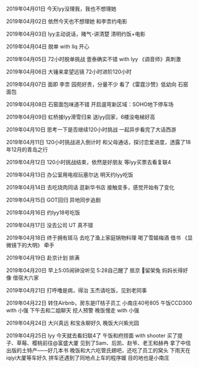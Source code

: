 2019年04月01日
今天lyy没理我，我也不想理她

2019年04月02日
依然今天也不想理她
和李柰约电影

2019年04月03日
lyy主动说话，赌气-讲清楚
清明约饭+电影

2019年04月04日
脱单 with llq 开心

2019年04月05日
72小时脱单挑战
壹泰确实不错 with lyy
《调音师》真刺激

2019年04月06日
大锤来拿望远镜
72小时进阶120小时

2019年04月07日
面即 李柰
园苑好贵，分量不少
看了《雷霆沙赞》低幼向
石窑面包

2019年04月08日
石窑面包味道不错
开启遛弯新区域：SOHO地下停车场

2019年04月09日
虹桥接lyy滑雪归来
送lyy回家，6楼没电梯好高

2019年04月10日
思考一下是否继续120小时挑战
一起异步看完了大话西游

2019年04月11日
120小时挑战进入倒计时
和父母通话，探讨恋爱进度，透露了18年12月的青岛之行

2019年04月12日
120小时挑战结束，依然是好朋友
等lyy买票去看复联4

2019年04月13日
办公室用电视玩塞尔达
明天约lyy吃饭

2019年04月14日
去吃烧肉同话 逛新华书店
接触变多，感觉开始有了变化

2019年04月15日
GOT回归
异地同步追剧

2019年04月16日
约lyy18号吃饭

2019年04月17日
没去公司
UT 真不错

2019年04月18日
终于拥有斑马
去吃了渔上家庭锅物料理
喝了雪姬梅酒
借书 《显微镜下的大明》
牵手

2019年04月19日
赴京计划 排满

2019年04月20日
早上5:05闹钟没听见
5:28自己醒了
抵京
🎂留架兔 妈妈长得好像
借宿大六家

2019年04月21日
打呼噜是病，得治
玉杰请吃饭，见到老同事

2019年04月22日
转住Airbnb，房东是IT桔子员工 小南庄40号805
午饭CCD300 with 小强
下午去和二姐聊天 挖人预警
晚饭慢走 with 小强

2019年04月24日
大兴真远
和宝永聊好久
晚饭大兴紫光园


2019年04月25日
lyy 今天就去看妇联4了
午饭和府捞面 with shooter
买了提子、草莓、樱桃前往@富盛大厦
见到了Sam、后凯、赵爷、老王和赫冉
拿了中信出版的土特产——好几本书
晚饭和大六吃管氏翅吧，还吃了员工的窝头
下雨天在iqiyi大厦等车好久
拼车还遇到了同地点上车的程序媛 目的地也是小南庄

